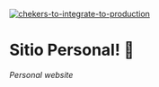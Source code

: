 [![chekers-to-integrate-to-production](https://github.com/pablodelfante/works-next-app/actions/workflows/demo.yml/badge.svg)](https://github.com/pablodelfante/works-next-app/actions/workflows/demo.yml)

# Sitio Personal! 🚀
_Personal website_
